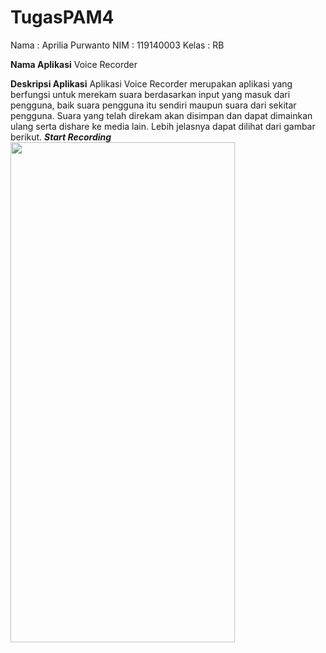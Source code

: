 # TugasPAM4
Nama  : Aprilia Purwanto
NIM   : 119140003
Kelas : RB

**Nama Aplikasi**
Voice Recorder

**Deskripsi Aplikasi**
Aplikasi Voice Recorder merupakan aplikasi yang berfungsi untuk merekam suara berdasarkan input yang masuk dari pengguna,
baik suara pengguna itu sendiri maupun suara dari sekitar pengguna. Suara yang telah direkam akan disimpan dan dapat dimainkan
ulang serta dishare ke media lain. Lebih jelasnya dapat dilihat dari gambar berikut.
_**Start Recording**_
<img src="https://user-images.githubusercontent.com/83486874/163527912-4efbe4fd-eeba-4188-95f1-7a6ae79e7d8e.jpeg" width = "359" height = "800"/>
